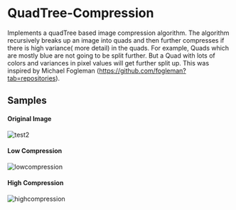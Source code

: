 # QuadTree-Compression
Implements a quadTree based image compression algorithm. The algorithm recursively breaks up an image into quads and then further compresses if there is high variance( more detail) in the quads. For example, Quads which are mostly blue are not going to be split further. But a Quad with lots of colors and variances in pixel values will get further split up. This was inspired by Michael Fogleman (https://github.com/fogleman?tab=repositories).

## Samples

#### Original Image
![test2](https://cloud.githubusercontent.com/assets/16367953/26410462/5986da28-4071-11e7-92c3-308c5719dba7.jpg)
#### Low Compression
![lowcompression](https://cloud.githubusercontent.com/assets/16367953/26410427/4436e62c-4071-11e7-9467-f75fbb6f7cb9.png)
#### High Compression
![highcompression](https://cloud.githubusercontent.com/assets/16367953/26410426/443311aa-4071-11e7-97ba-96e56cb01182.png)

